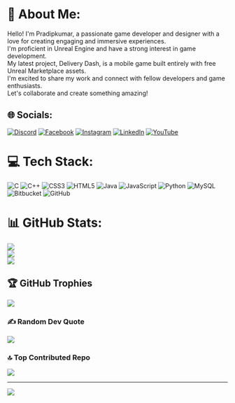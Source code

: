 # 💫 About Me:
Hello! I'm Pradipkumar, a passionate game developer and designer with a love for creating engaging and immersive experiences. <br>I'm proficient in Unreal Engine and have a strong interest in game development. <br>My latest project, Delivery Dash, is a mobile game built entirely with free Unreal Marketplace assets. <br>I'm excited to share my work and connect with fellow developers and game enthusiasts. <br>Let's collaborate and create something amazing!<br>


## 🌐 Socials:
[![Discord](https://img.shields.io/badge/Discord-%237289DA.svg?logo=discord&logoColor=white)](https://discord.gg/pradip7865) [![Facebook](https://img.shields.io/badge/Facebook-%231877F2.svg?logo=Facebook&logoColor=white)](https://facebook.com/PradeepKumar) [![Instagram](https://img.shields.io/badge/Instagram-%23E4405F.svg?logo=Instagram&logoColor=white)](https://instagram.com/pra_dip_kum_ar) [![LinkedIn](https://img.shields.io/badge/LinkedIn-%230077B5.svg?logo=linkedin&logoColor=white)](https://linkedin.com/in/pradipkumar) [![YouTube](https://img.shields.io/badge/YouTube-%23FF0000.svg?logo=YouTube&logoColor=white)](https://youtube.com/@@PradeepKumar-qw1ov) 

# 💻 Tech Stack:
![C](https://img.shields.io/badge/c-%2300599C.svg?style=for-the-badge&logo=c&logoColor=white) ![C++](https://img.shields.io/badge/c++-%2300599C.svg?style=for-the-badge&logo=c%2B%2B&logoColor=white) ![CSS3](https://img.shields.io/badge/css3-%231572B6.svg?style=for-the-badge&logo=css3&logoColor=white) ![HTML5](https://img.shields.io/badge/html5-%23E34F26.svg?style=for-the-badge&logo=html5&logoColor=white) ![Java](https://img.shields.io/badge/java-%23ED8B00.svg?style=for-the-badge&logo=openjdk&logoColor=white) ![JavaScript](https://img.shields.io/badge/javascript-%23323330.svg?style=for-the-badge&logo=javascript&logoColor=%23F7DF1E) ![Python](https://img.shields.io/badge/python-3670A0?style=for-the-badge&logo=python&logoColor=ffdd54) ![MySQL](https://img.shields.io/badge/mysql-4479A1.svg?style=for-the-badge&logo=mysql&logoColor=white) ![Bitbucket](https://img.shields.io/badge/bitbucket-%230047B3.svg?style=for-the-badge&logo=bitbucket&logoColor=white) ![GitHub](https://img.shields.io/badge/github-%23121011.svg?style=for-the-badge&logo=github&logoColor=white)
# 📊 GitHub Stats:
![](https://github-readme-stats.vercel.app/api?username=Pradip7865&theme=dark&hide_border=false&include_all_commits=false&count_private=false)<br/>
![](https://github-readme-streak-stats.herokuapp.com/?user=Pradip7865&theme=dark&hide_border=false)<br/>
![](https://github-readme-stats.vercel.app/api/top-langs/?username=Pradip7865&theme=dark&hide_border=false&include_all_commits=false&count_private=false&layout=compact)

## 🏆 GitHub Trophies
![](https://github-profile-trophy.vercel.app/?username=Pradip7865&theme=radical&no-frame=false&no-bg=true&margin-w=4)

### ✍️ Random Dev Quote
![](https://quotes-github-readme.vercel.app/api?type=horizontal&theme=radical)

### 🔝 Top Contributed Repo
![](https://github-contributor-stats.vercel.app/api?username=Pradip7865&limit=5&theme=dark&combine_all_yearly_contributions=true)

---
[![](https://visitcount.itsvg.in/api?id=Pradip7865&icon=0&color=0)](https://visitcount.itsvg.in)


